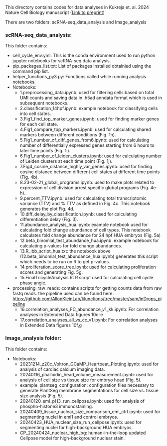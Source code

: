 This directory contains codes for data analyses in Kukreja et. al. 2024 Nature Cell Biology manuscript ([Link to preprint](https://doi.org/10.1101/2023.07.29.551123))

There are two folders: scRNA-seq_data_analysis and Image_analysis

### **scRNA-seq_data_analysis**:
This folder contains:

- cell_cycle_env.yml: This is the conda environment used to run python jupyter notebooks for scRNA-seq data analysis.
- pip_packages_list.txt: List of packages installed obtainied using the command pip list.
- helper_functions_py3.py: Functions called while running analysis notebooks.
- Notebooks:
	- 1.preprocessing_data.ipynb: used for filtering cells based on total UMI counts and saving data in .h5ad anndata format which is used in subsequent notebooks.
	- 2.classification_14hpf.ipynb: example notebook for classifying cells into cell states.
	- 3.Fig1_find_top_marker_genes.ipynb: used for finding marker genes for each cell state.
	- 4.Fig1_compare_top_markers.ipynb: used for calculating shared markers between different conditions (Fig. 1h).
	- 5.Fig1_number_of_diff_genes_from6.ipynb: used for calculating number of differentially expressed genes starting from 6 hours to later time points (Fig. 1i).
	- 6.Fig1_number_of_leiden_clusters.ipynb: used for calculating number of Leiden clusters at each time point (Fig. 1j).
	- 7.Fig4_cosine_distance_highly_var_genes.ipynb: used for finding cosine distance between different cell states at different time points (Fig. 4b).
	- 8.23-02-21_global_programs.ipynb: used to make plots related to expression of cell division arrest specific global programs (Fig. 4e-h).
	- 9.percent_TTV.ipynb: used for calculating total transcriptomic variance (TTV) and % TTV as defined in Fig. 4c. This notebook generates the plot Fig. 4d.
	- 10.diff_delay_by_classification.ipynb: used for calculating differentiation delay (Fig. 3).
	- 11.abundance_analysis_hua.ipynb: example notebook used for calculating fold change abundance of cell types. This notebook calculates fold change abundance for 24 hpf HUA embryos (Fig. 5a)
	- 12.beta_binomial_test_abundance_hua.ipynb: example notebook for calculating p-values for fold change abundances.
	- 13.R_ibb_script_hua.txt: the notebook above (12.beta_binomial_test_abundance_hua.ipynb) generates this script which needs to be run on R to get p-values.
	- 14.proliferation_score_tree.ipynb: used for calculating proliferation scores and generating Fig. 5g.
	- 15.FinalTricycleAnalysis.R: R script used for calculating cell cycle phase angle.  
- processing_raw_reads: contains scripts for getting counts data from raw fastq reads. the pipeline used can be found here: https://github.com/AllonKleinLab/klunctions/tree/master/sam/inDrops_pipeline
	- 16.correlation_analyses_FC_abundance_v1_kk.ipynb: For correlation analyses in Extended Data figures 10c-e
	- 17.correlation_analyses_all_vs_cc_v1.ipynb: For correlation analyses in Extended Data figures 10f,g

### **Image_analysis folder**:
This folder contains:

- Notebooks:
	- 20231214_z20c_Voltron_GCaMP_Heartbeat_Plotting.ipynb: used for analysis of cardiac calcium imaging data.
	- 20240116_phalloidin_head_volume_measurement.ipynb: used for analysis of cell size vs tissue size for embryo head (Fig. 5).
	- example_plantseg_configuration: configuration files necessary to generate PlantSeg membrane segmentations for cell size vs. tissue size analysis (Fig. 5).
	- 20240120_emi_pH3_run_cellpose.ipynb: used for analysis of phospho-histone3 immunostaining.
	- 20240409_tissue_nuclear_size_comparison_emi_ctrl.ipynb: used for segmenting nuclei in emi1 and control embryos.
	- 20240423_HUA_nuclear_size_run_cellpose.ipynb: used for segmenting nuclei for high-background HUA embryos.
	- CP_20240424_nuclear_high_bg: human-in-the-loop updated Cellpose model for high-background nuclear stain.